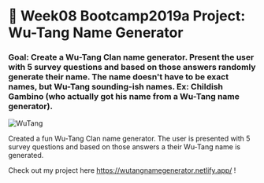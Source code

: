 # 🎤 Week08 Bootcamp2019a Project: Wu-Tang Name Generator

### Goal: Create a Wu-Tang Clan name generator. Present the user with 5 survey questions and based on those answers randomly generate their name. The name doesn't have to be exact names, but Wu-Tang sounding-ish names. Ex: Childish Gambino (who actually got his name from a Wu-Tang name generator).

![WuTang](https://gifs.com/gif/wu-tang-x65p9r)

Created a fun Wu-Tang Clan name generator. The user is presented with 5 survey questions and based on those answers a their Wu-Tang name is generated.
 
 Check out my project here https://wutangnamegenerator.netlify.app/ ! 
